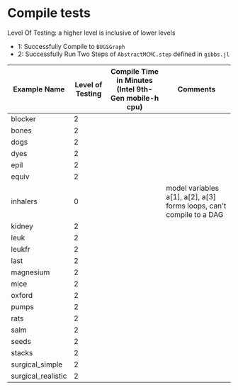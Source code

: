 # Compile tests

Level Of Testing: a higher level is inclusive of lower levels
* 1: Successfully Compile to `BUGSGraph`
* 2: Successfully Run Two Steps of `AbstractMCMC.step` defined in `gibbs.jl` 

| Example Name  | Level of Testing | Compile Time in Minutes (Intel 9th-Gen mobile-h cpu) | Comments |
| ------------- | ---------------- | ---------------------------------------------------- | -------- |
| blocker | 2 | | |
| bones | 2 | | |
| dogs | 2 | | |
| dyes  | 2 | | |
| epil | 2 | | |
| equiv | 2 | | | 
| inhalers | 0 | | model variables a[1], a[2], a[3] forms loops, can't compile to a DAG | 
| kidney | 2 | | | 
| leuk | 2 | | | 
| leukfr | 2 | | | 
| last | 2 | | | 
| magnesium | 2 | | | 
| mice | 2 | | |
| oxford | 2 |  | |
| pumps | 2 | | |
| rats | 2 | | |
| salm | 2 | | |
| seeds | 2 | | |
| stacks | 2 | | |
| surgical_simple | 2 | | |
| surgical_realistic | 2 | | |
